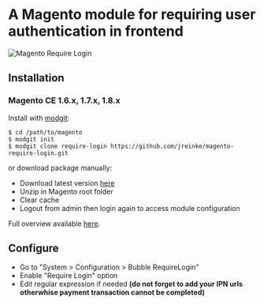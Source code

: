 # A Magento module for requiring user authentication in frontend

![Magento Require Login](http://i.imgur.com/A9yU4SN.png)

## Installation

### Magento CE 1.6.x, 1.7.x, 1.8.x

Install with [modgit](https://github.com/jreinke/modgit):

    $ cd /path/to/magento
    $ modgit init
    $ modgit clone require-login https://github.com/jreinke/magento-require-login.git

or download package manually:

* Download latest version [here](https://github.com/jreinke/magento-require-login/archive/master.zip)
* Unzip in Magento root folder
* Clear cache
* Logout from admin then login again to access module configuration

Full overview available [here](http://www.bubblecode.net/en/2012/05/15/a-magento-module-to-require-login-on-your-store/).

## Configure

* Go to "System > Configuration > Bubble RequireLogin"
* Enable "Require Login" option
* Edit regular expression if needed __(do not forget to add your IPN urls otherwhise payment transaction cannot be completed)__